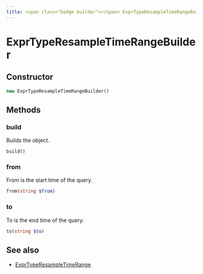 ```yaml
---
title: <span class="badge builder"></span> ExprTypeResampleTimeRangeBuilder
---
```

# <span class="badge builder"></span> ExprTypeResampleTimeRangeBuilder

## Constructor

```php
new ExprTypeResampleTimeRangeBuilder()
```
## Methods

### <span class="badge object-method"></span> build

Builds the object.

```php
build()
```

### <span class="badge object-method"></span> from

From is the start time of the query.

```php
from(string $from)
```

### <span class="badge object-method"></span> to

To is the end time of the query.

```php
to(string $to)
```

## See also

 * <span class="badge object-type-class"></span> [ExprTypeResampleTimeRange](./object-ExprTypeResampleTimeRange.md)
